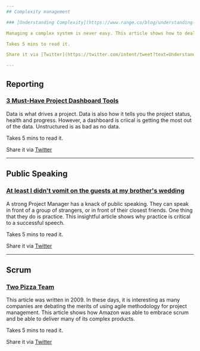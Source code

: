 ```yaml
---
## Complexity management

### [Understanding Complexity](https://www.range.co/blog/understanding-complexity/)

Managing a complex system is never easy. This article shows how to deal with complexity by using the Cynefin framework. it is a new way to think about it for me, and so far it is looking to be a useful addition my set PM tools I can to manage complex projects.

Takes 5 mins to read it.

Share it via [Twitter](https://twitter.com/intent/tweet?text=Understanding%20Complexity%20https%3A%2F%2Fwww.range.co%2Fblog%2Funderstanding-complexity%2F%20shared%20via%20%40PrjMgr_weekly)

---
```

## Reporting

### [3 Must-Have Project Dashboard Tools](https://www.projectmanager.com/blog/3-must-have-project-dashboard-tools)

Data is what drives a project. Data is also how it tells you the project status, health and progress. However, a dashboard is criical is getting the most out of the data. Unstructured is as bad as no data.  


Takes 5 mins to read it.

Share it via [Twitter](https://twitter.com/intent/tweet?text=3%20Must-Have%20Project%20Dashboard%20Tools%20https%3A%2F%2Fwww.projectmanager.com%2Fblog%2F3-must-have-project-dashboard-tools%20shared%20via%20%40PrjMgr_weekly)

---
## Public Speaking

### [At least I didn't vomit on the guests at my brother's wedding](https://davidneely.wordpress.com/2019/06/20/at-least-i-didnt-vomit-on-the-guests-at-my-brothers-wedding/)

A strong Project Manager has a knack of public speaking. They  can speak in front of a group of strangers, or in front of their closest friends. One thing that they do is practice. This insightful article shows why practice is critical to a successful speech.

Takes 5 mins to read it.

Share it via [Twitter](https://twitter.com/intent/tweet?text=At%20least%20I%20didn't%20vomit%20on%20the%20guests%20at%20my%20brother's%20wedding%20https%3A%2F%2Fdavidneely.wordpress.com%2F2019%2F06%2F20%2Fat-least-i-didnt-vomit-on-the-guests-at-my-brothers-wedding%2F%20shared%20via%20%40PrjMgr_weekly)

---
## Scrum

### [Two Pizza Team](https://theagileexecutive.com/tag/two-pizza-team/)

This article was written in 2009. In these days, it is interesting as many companies are debating the merits of using agile methodology for project management. This article shows how Amazon was able to embrace scrum and be able to deliver many of its complex products.

Takes 5 mins to read it.

Share it via [Twitter](https://twitter.com/intent/tweet?text=Two%20Pizza%20Team%20https%3A%2F%2Ftheagileexecutive.com%2Ftag%2Ftwo-pizza-team%2F%20shared%20via%20%40PrjMgr_weekly)
